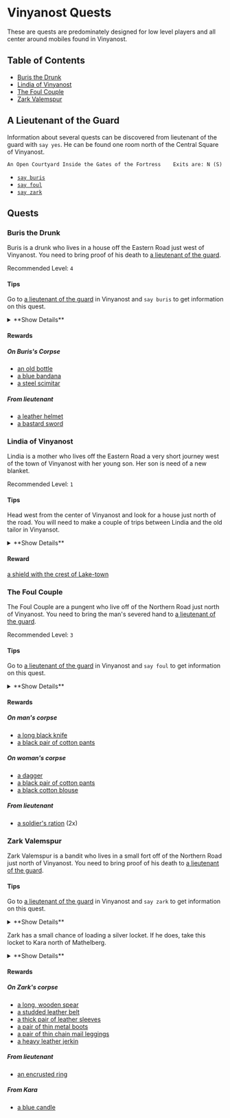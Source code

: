 # Vinyanost Quests

These are quests are predominately designed for low level players and all
center around mobiles found in Vinyanost.

## Table of Contents

* [Buris the Drunk](#buris-the-drunk)
* [Lindia of Vinyanost](#lindia-of-vinyanost)
* [The Foul Couple](#the-foul-couple)
* [Zark Valemspur](#zark-valemspur)

## A Lieutenant of the Guard

Information about several quests can be discovered from lieutenant of the
guard with `say yes`. He can be found one room north of the Central Square of
Vinyanost.

`An Open Courtyard Inside the Gates of the Fortress    Exits are: N (S)`

* [`say buris`](#buris-the-drunk)
* [`say foul`](#the-foul-couple)
* [`say zark`](#zark-valemspur)

## Quests

### Buris the Drunk

Buris is a drunk who lives in a house off the Eastern Road just west of
Vinyanost. You need to bring proof of his death to
[a lieutenant of the guard](#a-lieutenant-of-the-guard).

Recommended Level: `4`

#### Tips

Go to [a lieutenant of the guard](#a-lieutenant-of-the-guard) in Vinyanost and
`say buris` to get information on this quest.

<details><summary>**Show Details**</summary>

1. `Central Square of Vinyanost    Exits are: (N) E S W`
1. `w;w;w;w;w;w;w`
1. `open door`
1. `n`
1. `open wall`
1. `w`
1. `A Thief's Hideout    Exits are: E`
1. `kill buris`
1. `e;s;e;e;e;e;e;e;e`
1. `knock heavygate`
1. `n`
1. `An Open Courtyard Inside the Gates of the Fortress    Exits are: N (S)`
1. `give foot lieutenant`

</details>

#### Rewards

##### On Buris's Corpse

* [an old bottle](/items/containers.md#an-old-bottle)
* [a blue bandana](/items/clothing.md#a-blue-bandana)
* [a steel scimitar](/items/weapons.md#a-steel-scimitar)

##### From lieutenant

* [a leather helmet](/items/armour.md#a-leather-helmet)
* [a bastard sword](/items/weapons.md#a-bastard-sword)

### Lindia of Vinyanost

Lindia is a mother who lives off the Eastern Road a very short journey west of
the town of Vinyanost with her young son. Her son is need of a new blanket.

Recommended Level: `1`

#### Tips

Head west from the center of Vinyanost and look for a house just north of the
road. You will need to make a couple of trips between Lindia and the old tailor
in Vinyansot.

<details><summary>**Show Details**</summary>

1. `Central Square of Vinyanost    Exits are: (N) E S W`
1. `w;w;w;w;w;w;w;w;w;w;w;w;w`
1. `open woodendoor`
1. `n;e`
1. `open door`
1. `e`
1. `A Common Bedroom    Exits are: W`
1. `say quest`
1. `w;w;s;e;e;e;e;e;e;e;e;e;e;e;n`
1. `open door`
1. `w`
1. `A Cluttered Clothier's Shop    Exits are: E`
1. `give spool tailor`
1. `e;s;w;w;w;w;w;w;w;w;w;w;w;n;e;e`
1. `A Common Bedroom    Exits are: W`
1. `give blanket mother`

</details>

#### Reward

[a shield with the crest of Lake-town](/items/shields.md#a-shield-with-the-crest-of-lake-town)

### The Foul Couple

The Foul Couple are a pungent who live off of the Northern Road just north of
Vinyanost. You need to bring the man's severed hand to
[a lieutenant of the guard](#a-lieutenant-of-the-guard).

Recommended Level: `3`

#### Tips

Go to [a lieutenant of the guard](#a-lieutenant-of-the-guard) in Vinyanost and
`say foul` to get information on this quest.

<details><summary>**Show Details**</summary>

1. `Central Square of Vinyanost    Exits are: (N) E S W`
1. `knock heavygate`
1. `n`
1. `An Open Courtyard Inside the Gates of the Fortress    Exits are: N (S)`
1. `n;n;n;n;n;w;w;w;w;n;n;n;w;w;w;n;w;w;n;e;n`
1. `A Seedy Campsite    Exits are: S`
1. `kill man`
1. `get hand corp`
1. `s;w;s;e;e;s;e;e;e;s;s;s;e;e;e;e;s;s;s;s;s`
1. `give hand lieutenant`

</details>

#### Rewards

##### On man's corpse

* [a long black knife](/items/weapons.md#a-long-black-knife)
* [a black pair of cotton pants](/items/clothing.md#a-black-pair-of-cotton-pants)

##### On woman's corpse

* [a dagger](/items/weapons.md#a-dagger)
* [a black pair of cotton pants](/items/clothing.md#a-black-pair-of-cotton-pants)
* [a black cotton blouse](/items/clothing.md#a-black-cotton-blouse)

##### From lieutenant

* [a soldier's ration](#/items/food.md#a-soldiers-ration) (2x)

### Zark Valemspur

Zark Valemspur is a bandit who lives in a small fort off of the Northern Road
just north of Vinyanost. You need to bring proof of his death to
[a lieutenant of the guard](#a-lieutenant-of-the-guard).

#### Tips

Go to [a lieutenant of the guard](#a-lieutenant-of-the-guard) in Vinyanost and
`say zark` to get information on this quest.

<details><summary>**Show Details**</summary>

1. `Central Square of Vinyanost    Exits are: (N) E S W`
1. `knock heavygate`
1. `n`
1. `An Open Courtyard Inside the Gates of the Fortress    Exits are: N (S)`
1. `n;n;n;n;n;n;n;e;n;e;e`
1. `open dirtygate`
1. `n;n;n;w;n;n`
1. `open hutdoor w`
1. `w`
1. `open piledwood`
1. `An Extravagant Hidden Alcove in the Hut    Exits are: N`
1. `kill zark`
1. `get locket corp`
1. `get head corp`
1. `open secretdoor`
1. `n;e;s;s;e;s;s;s;w;w;s;w;s;s;s;s;s;s;s`
1. `An Open Courtyard Inside the Gates of the Fortress    Exits are: N (S)`
1. `give head lieutenant`

</details>

Zark has a small chance of loading a silver locket. If he does, take this locket
to Kara north of Mathelberg.

<details><summary>**Show Details**</summary>

1. `A Small Plaza    Exits are: N E S W`
1. `n`
1. `open woodengate`
1. `n;n;n`
1. `open woodengate`
1. `n;n;w;w;n`
1. `open northgate`
1. `n;n;n`
1. `open door`
1. `n`
1. `A Bleak Hut    Exits are: (S)`
1. `give locket kara`

</details>

#### Rewards

##### On Zark's corpse

* [a long, wooden spear](/items/weapons.md#a-long-wooden-spear)
* [a studded leather belt](/items/clothing.md#a-studded-leather-belt)
* [a thick pair of leather sleeves](/items/armour.md#a-thick-pair-of-leather-sleeves)
* [a pair of thin metal boots](/items/armour.md#a-pair-of-thin-metal-boots)
* [a pair of thin chain mail leggings](/items/armour.md#a-pair-of-thin-chain-mail-leggings)
* [a heavy leather jerkin](/items/armour.md#a-heavy-leather-jerkin)

##### From lieutenant

* [an encrusted ring](/items/clothing.md#an-encrusted-ring)

##### From Kara

* [a blue candle](/items/light.md#a-blue-candle)
